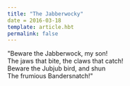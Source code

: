 ```yaml
---
title: "The Jabberwocky"
date = 2016-03-18
template: article.hbt
permalink: false
---
```


"Beware the Jabberwock, my son!  
  The jaws that bite, the claws that catch!  
Beware the Jubjub bird, and shun  
  The frumious Bandersnatch!"  
